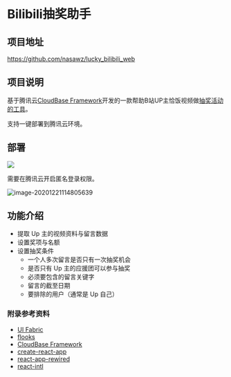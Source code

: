 # Bilibili抽奖助手

## 项目地址

https://github.com/nasawz/lucky_bilibili_web

## 项目说明

基于腾讯云[CloudBase Framework](https://github.com/Tencent/cloudbase-framework)开发的一款帮助B站UP主恰饭视频做[抽奖活动的工具](https://data-max-7gn4veyyb4a2fa4e-1256312109.tcloudbaseapp.com/catch-vlog/#/home)。

支持一键部署到腾讯云环境。
## 部署

[![](https://main.qcloudimg.com/raw/67f5a389f1ac6f3b4d04c7256438e44f.svg)](https://console.cloud.tencent.com/tcb/env/index?action=CreateAndDeployCloudBaseProject&appUrl=https%3A%2F%2Fgithub.com%2Fnasawz%2Flucky_bilibili_web&branch=release)

需要在腾讯云开启匿名登录权限。

![image-20201221114805639](https://md-1256312109.cos.ap-beijing.myqcloud.com/uPic/image-20201221114805639.png)



## 功能介绍

- 提取 Up 主的视频资料与留言数据
- 设置奖项与名额
- 设置抽奖条件
  - 一个人多次留言是否只有一次抽奖机会
  - 是否只有 Up 主的应援团可以参与抽奖
  - 必须要包含的留言关键字
  - 留言的截至日期
  - 要排除的用户（通常是 Up 自己）

### 附录参考资料

- [UI Fabric](https://developer.microsoft.com/en-us/fabric#/)
- [flooks](https://github.com/nanxiaobei/flooks)
- [CloudBase Framework](https://github.com/Tencent/cloudbase-framework)
- [create-react-app](https://github.com/facebook/create-react-app)
- [react-app-rewired](https://github.com/timarney/react-app-rewired)
- [react-intl](https://github.com/formatjs/react-intl)
